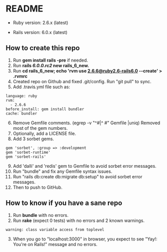 # README

* Ruby version: 2.6.x (latest)

* Rails version: 6.0.x (latest)

## How to create this repo

 1. Run **gem install rails -pre** if needed.
 2. Run **rails _6.0.0.rc2_ new rails_6_new.**
 3. Run **cd rails_6_new; echo 'rvm use 2.6.6@ruby2.6-rails6.0 --create' > .rvmrc**
 4. Created repo on Github and fixed .git/config. Run "git pull" to sync.
 5. Add .travis.yml file such as:
```
language: ruby
rvm:
  - 2.6.6
before_install: gem install bundler
cache: bundler
```
 6. Remove Gemfile comments. (egrep -v "^#|^  #" Gemfile |uniq)
    Removed most of the gem numbers. 
 7. Optionally, add a LICENSE file.
 8. Add 3 sorbet gems.
```
gem 'sorbet', :group => :development
gem 'sorbet-runtime'
gem 'sorbet-rails'
```
 9. Add 'dalli' and 'redis' gem to Gemfile to avoid sorbet error messages. 
 10. Run "bundle" and fix any Gemfile syntax issues.
 11. Run "rails db:create db:migrate db:setup" to avoid sorbet error messages.
 12. Then to push to GitHub.

## How to know if you have a sane repo
 1. Run **bundle** with no errors.
 2. Run **rake** (expect 0 tests) with no errors and 2 known warnings.
```
warning: class variable access from toplevel
```
 3. When you go to "localhost:3000" in browser, you expect to see
   "Yay!: You're on Rails!" message and no errors.
